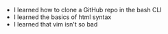 - I learned how to clone a GitHub repo in the bash CLI
- I learned the basics of html syntax
- I learned that vim isn't so bad
